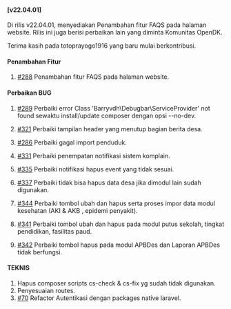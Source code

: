 #### [v22.04.01]

Di rilis v22.04.01, menyediakan Penambahan fitur FAQS pada halaman website. Rilis ini juga berisi perbaikan lain yang diminta Komunitas OpenDK.

Terima kasih pada totoprayogo1916 yang baru mulai berkontribusi.

#### Penambahan Fitur
1. [#288](https://github.com/OpenSID/OpenDK/issues/288) Penambahan fitur FAQS pada halaman website.

#### Perbaikan BUG
1. [#289](https://github.com/OpenSID/OpenDK/issues/289) Perbaiki error Class 'Barryvdh\Debugbar\ServiceProvider' not found sewaktu install/update composer dengan opsi --no-dev.
2. [#321](https://github.com/OpenSID/OpenDK/issues/321) Perbaiki tampilan header yang menutup bagian berita desa.
3. [#286](https://github.com/OpenSID/OpenDK/issues/286) Perbaiki gagal import penduduk.
4. [#331](https://github.com/OpenSID/OpenDK/issues/331) Perbaiki penempatan notifikasi sistem komplain.
5. [#335](https://github.com/OpenSID/OpenDK/issues/335) Perbaiki notifikasi hapus event yang tidak sesuai.
6. [#337](https://github.com/OpenSID/OpenDK/issues/337) Perbaiki tidak bisa hapus data desa jika dimodul lain sudah digunakan.
7. [#344](https://github.com/OpenSID/OpenDK/issues/344) Perbaiki tombol ubah dan hapus serta proses impor data modul kesehatan (AKI & AKB , epidemi penyakit).

8. [#341](https://github.com/OpenSID/OpenDK/pull/341) Perbaiki tombol ubah dan hapus pada modul putus sekolah, tingkat pendidikan, fasilitas paud.
9. [#342](https://github.com/OpenSID/OpenDK/pull/342) Perbaiki tombol hapus pada modul APBDes dan Laporan APBDes tidak berfungsi.

#### TEKNIS
1. Hapus composer scripts cs-check & cs-fix yg sudah tidak digunakan.
2. Penyesuaian routes.
3. [#70](https://github.com/OpenSID/OpenDK/issues/70) Refactor Autentikasi dengan packages native laravel.
